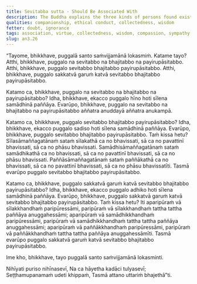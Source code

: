 ```yaml
---
title: Sevitabba sutta - Should Be Associated With
description: The Buddha explains the three kinds of persons found existing in the world and who should not be associated with, who should be associated with, and who should be attended to closely with honor and respect.
qualities: companionship, ethical conduct, collectedness, wisdom
fetter: doubt, ignorance
tags: association, virtue, collectedness, wisdom, compassion, sympathy, an, an3
slug: an3.26
---
```


“Tayome, bhikkhave, puggalā santo saṁvijjamānā lokasmiṁ. Katame tayo? Atthi, bhikkhave, puggalo na sevitabbo na bhajitabbo na payirupāsitabbo. Atthi, bhikkhave, puggalo sevitabbo bhajitabbo payirupāsitabbo. Atthi, bhikkhave, puggalo sakkatvā garuṁ katvā sevitabbo bhajitabbo payirupāsitabbo.

Katamo ca, bhikkhave, puggalo na sevitabbo na bhajitabbo na payirupāsitabbo? Idha, bhikkhave, ekacco puggalo hīno hoti sīlena samādhinā paññāya. Evarūpo, bhikkhave, puggalo na sevitabbo na bhajitabbo na payirupāsitabbo aññatra anuddayā aññatra anukampā.

Katamo ca, bhikkhave, puggalo sevitabbo bhajitabbo payirupāsitabbo? Idha, bhikkhave, ekacco puggalo sadiso hoti sīlena samādhinā paññāya. Evarūpo, bhikkhave, puggalo sevitabbo bhajitabbo payirupāsitabbo. Taṁ kissa hetu? Sīlasāmaññagatānaṁ sataṁ sīlakathā ca no bhavissati, sā ca no pavattinī bhavissati, sā ca no phāsu bhavissati. Samādhisāmaññagatānaṁ sataṁ samādhikathā ca no bhavissati, sā ca no pavattinī bhavissati, sā ca no phāsu bhavissati. Paññāsāmaññagatānaṁ sataṁ paññākathā ca no bhavissati, sā ca no pavattinī bhavissati, sā ca no phāsu bhavissatīti. Tasmā evarūpo puggalo sevitabbo bhajitabbo payirupāsitabbo.

Katamo ca, bhikkhave, puggalo sakkatvā garuṁ katvā sevitabbo bhajitabbo payirupāsitabbo? Idha, bhikkhave, ekacco puggalo adhiko hoti sīlena samādhinā paññāya. Evarūpo, bhikkhave, puggalo sakkatvā garuṁ katvā sevitabbo bhajitabbo payirupāsitabbo. Taṁ kissa hetu? Iti aparipūraṁ vā sīlakkhandhaṁ paripūressāmi, paripūraṁ vā sīlakkhandhaṁ tattha tattha paññāya anuggahessāmi; aparipūraṁ vā samādhikkhandhaṁ paripūressāmi, paripūraṁ vā samādhikkhandhaṁ tattha tattha paññāya anuggahessāmi; aparipūraṁ vā paññākkhandhaṁ paripūressāmi, paripūraṁ vā paññākkhandhaṁ tattha tattha paññāya anuggahessāmīti. Tasmā evarūpo puggalo sakkatvā garuṁ katvā sevitabbo bhajitabbo payirupāsitabbo.

Ime kho, bhikkhave, tayo puggalā santo saṁvijjamānā lokasminti.

Nihīyati puriso nihīnasevī,
Na ca hāyetha kadāci tulyasevī;
Seṭṭhamupanamaṁ udeti khippaṁ,
Tasmā attano uttariṁ bhajethā”ti.